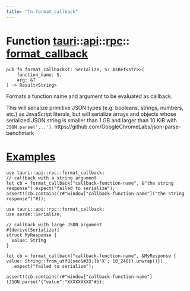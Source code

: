 ```yaml
---
title: "fn.format_callback"
---
```


# Function [tauri](/docs/api/rust/tauri/../../index.html)::​[api](/docs/api/rust/tauri/../index.html)::​[rpc](/docs/api/rust/tauri/index.html)::​[format_callback](/docs/api/rust/tauri/)

    pub fn format_callback<T: Serialize, S: AsRef<str>>(
        function_name: S, 
        arg: &T
    ) -> Result<String>

Formats a function name and argument to be evaluated as callback.

This will serialize primitive JSON types (e.g. booleans, strings, numbers, etc.) as JavaScript literals, but will serialize arrays and objects whose serialized JSON string is smaller than 1 GB and larger than 10 KiB with `JSON.parse('...')`. https&#x3A;//github.com/GoogleChromeLabs/json-parse-benchmark

# [Examples](/docs/api/rust/tauri/about:blank#examples)

    use tauri::api::rpc::format_callback;
    // callback with a string argument
    let cb = format_callback("callback-function-name", &"the string response").expect("failed to serialize");
    assert!(cb.contains(r#"window["callback-function-name"]("the string response")"#));

    use tauri::api::rpc::format_callback;
    use serde::Serialize;

    // callback with large JSON argument
    #[derive(Serialize)]
    struct MyResponse {
      value: String
    }

    let cb = format_callback("callback-function-name", &MyResponse { value: String::from_utf8(vec&#33;[b'X'; 10_240]).unwrap()})
      .expect("failed to serialize");

    assert!(cb.contains(r#"window["callback-function-name"](JSON.parse('{"value":"XXXXXXXXX"#));
